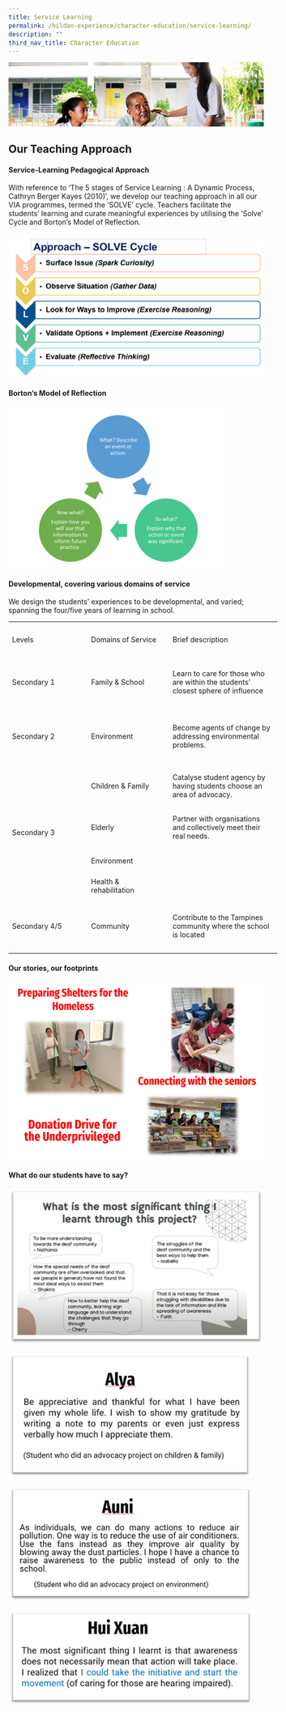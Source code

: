 ```yaml
---
title: Service Learning
permalink: /hildan-experience/character-education/service-learning/
description: ""
third_nav_title: Character Education
---
```

![](/images/Character%20Education/Service%20Learning%20Banner.jpg)

Our Teaching Approach
----------------
#### Service-Learning Pedagogical Approach

With reference to ‘The 5 stages of Service Learning : A Dynamic Process, Cathryn Berger Kayes (2010)’, we develop our teaching approach in all our VIA programmes, termed the ‘SOLVE’ cycle. Teachers facilitate the students’ learning and curate meaningful experiences by utilising the ‘Solve’ Cycle and Borton’s Model of Reflection. 


![](/images/Character%20Education/Picture1.png)

#### Borton’s Model of Reflection

![](/images/Character%20Education/Picture2.png)

#### Developmental, covering various domains of service

We design the students’ experiences to be developmental, and varied; spanning the four/five years of learning in school.


<table border="0" cellpadding="0" cellspacing="0" width="529" style="border-collapse:
 collapse;width:398pt"><colgroup><col width="154" style="mso-width-source:userset;mso-width-alt:5632;width:116pt"> <col width="157" style="mso-width-source:userset;mso-width-alt:5741;width:118pt"> <col width="218" style="mso-width-source:userset;mso-width-alt:7972;width:164pt"></colgroup><tbody><tr height="64" style="mso-height-source:userset;height:48.0pt;mso-yfti-firstrow:
  yes;mso-yfti-irow:0"><td height="64" class="xl65" width="154" style="height:48.0pt;width:116pt"><span style="mso-color-alt:windowtext">Levels</span></td><td class="xl65" width="157" style="border-left:none;width:118pt"><span style="mso-color-alt:windowtext">Domains of Service<span style="mso-spacerun:yes">&nbsp;</span></span></td><td class="xl65" width="218" style="border-left:none;width:164pt"><span style="mso-color-alt:windowtext">Brief description</span></td></tr><tr height="94" style="mso-height-source:userset;height:70.5pt;mso-yfti-irow:
  1"><td height="94" class="xl66" width="154" style="height:70.5pt;border-top:none;
  width:116pt">Secondary 1</td><td class="xl66" width="157" style="border-top:none;border-left:none;width:118pt">Family &amp; School<span style="mso-spacerun:yes">&nbsp;</span></td><td class="xl66" width="218" style="border-top:none;border-left:none;width:164pt">Learn to care for those who are within the students’ closest sphere of influence<span style="mso-spacerun:yes">&nbsp;</span></td></tr><tr height="110" style="mso-height-source:userset;height:82.5pt;mso-yfti-irow:
  2"><td height="110" class="xl66" width="154" style="height:82.5pt;border-top:none;
  width:116pt">Secondary 2</td><td class="xl66" width="157" style="border-top:none;border-left:none;width:118pt">Environment<span style="mso-spacerun:yes">&nbsp;</span></td><td class="xl66" width="218" style="border-top:none;border-left:none;width:164pt">Become agents of change by addressing environmental problems.<span style="mso-spacerun:yes">&nbsp;</span></td></tr><tr height="81" style="mso-height-source:userset;height:60.75pt;mso-yfti-irow:
  3"><td rowspan="4" height="248" class="xl66" width="154" style="height:186.0pt;
  border-top:none;width:116pt">Secondary 3<span style="mso-spacerun:yes">&nbsp;&nbsp;</span></td><td class="xl66" width="157" style="border-top:none;border-left:none;width:118pt">Children &amp; Family<span style="mso-spacerun:yes">&nbsp;</span></td><td class="xl66" width="218" style="border-top:none;border-left:none;width:164pt">Catalyse student agency by having students choose an area of advocacy.<span style="mso-spacerun:yes">&nbsp;</span></td></tr><tr height="78" style="mso-height-source:userset;height:58.5pt"><td height="78" class="xl66" width="157" style="height:58.5pt;border-top:none;
  border-left:none;width:118pt">Elderly<span style="mso-spacerun:yes">&nbsp;</span></td><td class="xl66" width="218" style="border-top:none;border-left:none;width:164pt">Partner with organisations and collectively meet their real needs.<span style="mso-spacerun:yes">&nbsp;</span></td></tr><tr height="42" style="mso-height-source:userset;height:31.5pt"><td height="42" class="xl66" width="157" style="height:31.5pt;border-top:none;
  border-left:none;width:118pt">Environment<span style="mso-spacerun:yes">&nbsp;</span></td><td class="xl67" width="218" style="border-top:none;border-left:none;width:164pt">&nbsp;</td></tr><tr height="47" style="mso-height-source:userset;height:35.25pt"><td height="47" class="xl66" width="157" style="height:35.25pt;border-top:none;
  border-left:none;width:118pt">Health &amp; rehabilitation<span style="mso-spacerun:yes">&nbsp;</span></td><td class="xl67" width="218" style="border-top:none;border-left:none;width:164pt">&nbsp;</td></tr><tr height="101" style="mso-height-source:userset;height:75.75pt;mso-yfti-irow:
  4;mso-yfti-lastrow:yes"><td height="101" class="xl66" width="154" style="height:75.75pt;border-top:none;
  width:116pt">Secondary 4/5</td><td class="xl66" width="157" style="border-top:none;border-left:none;width:118pt">Community<span style="mso-spacerun:yes">&nbsp;</span></td><td class="xl66" width="218" style="border-top:none;border-left:none;width:164pt">Contribute to the Tampines community where the school is located</td></tr></tbody></table>
	
#### Our stories, our footprints

![](/images/Character%20Education/Picture3.png)

#### What do our students have to say?

![](/images/Character%20Education/Picture4.png)

![](/images/Character%20Education/Picture5.png)

![](/images/Character%20Education/Picture6.png)

![](/images/Character%20Education/Picture7.png)



